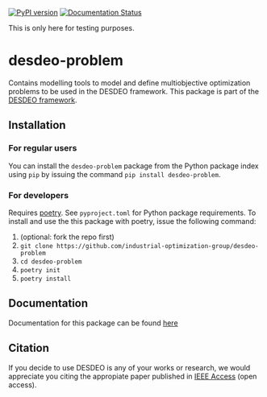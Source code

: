 [![PyPI version](https://badge.fury.io/py/desdeo-problem.svg)](https://badge.fury.io/py/desdeo-problem)
[![Documentation Status](https://readthedocs.org/projects/desdeo-problem/badge/?version=latest)](https://desdeo-problem.readthedocs.io/en/latest/?badge=latest)

This is only here for testing purposes.

# desdeo-problem

Contains modelling tools to model and define multiobjective optimization problems to be used in the DESDEO framework.
This package is part of the [DESDEO framework](https://github.com/industrial-optimization-group/DESDEO).

## Installation

### For regular users
You can install the `desdeo-problem` package from the Python package index using `pip` by issuing the command `pip install desdeo-problem`.

### For developers
Requires [poetry](https://python-poetry.org/). See `pyproject.toml` for Python package requirements. To install and use the this package with poetry, issue the following command:

1. (optional: fork the repo first)
2. `git clone https://github.com/industrial-optimization-group/desdeo-problem`
3. `cd desdeo-problem`
4. `poetry init`
5. `poetry install`

## Documentation

Documentation for this package can be found [here](https://desdeo-problem.readthedocs.io/en/latest/)

## Citation

If you decide to use DESDEO is any of your works or research, we would appreciate you citing the appropiate paper published in [IEEE Access](https://doi.org/10.1109/ACCESS.2021.3123825) (open access).


